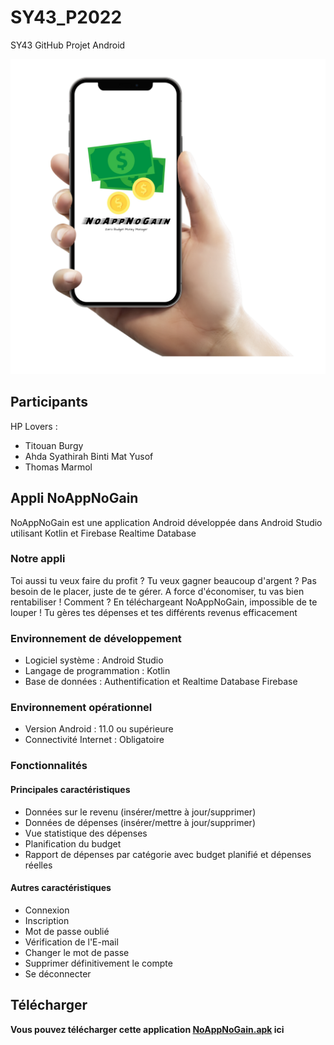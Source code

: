 # SY43_P2022
SY43 GitHub Projet Android

![Mockup](https://github.com/gxfab/SY43_P2022/blob/HP_lovers/NoAppNoGain.png?raw=true)

## Participants
HP Lovers : 
* Titouan Burgy
* Ahda Syathirah Binti Mat Yusof
* Thomas Marmol

## Appli NoAppNoGain
NoAppNoGain est une application Android développée dans Android Studio utilisant Kotlin et Firebase Realtime Database

### Notre appli
Toi aussi tu veux faire du profit ? Tu veux gagner beaucoup d'argent ? Pas besoin de le placer, juste de te gérer. A force d'économiser, tu vas bien rentabiliser !
Comment ? En téléchargeant NoAppNoGain, impossible de te louper ! Tu gères tes dépenses et tes différents revenus efficacement

### Environnement de développement
* Logiciel système : Android Studio
* Langage de programmation : Kotlin
* Base de données : Authentification et Realtime Database Firebase 

### Environnement opérationnel
* Version Android : 11.0 ou supérieure
* Connectivité Internet : Obligatoire

### Fonctionnalités
#### Principales caractéristiques
* Données sur le revenu (insérer/mettre à jour/supprimer)
* Données de dépenses (insérer/mettre à jour/supprimer)
* Vue statistique des dépenses
* Planification du budget
* Rapport de dépenses par catégorie avec budget planifié et dépenses réelles

#### Autres caractéristiques
* Connexion
* Inscription
* Mot de passe oublié
* Vérification de l'E-mail
* Changer le mot de passe
* Supprimer définitivement le compte
* Se déconnecter

## Télécharger
__Vous pouvez télécharger cette application [NoAppNoGain.apk](https://github.com/gxfab/SY43_P2022/blob/HP_lovers/app-debug.apk) ici__
